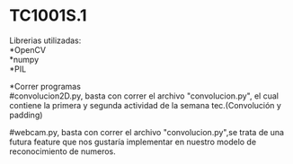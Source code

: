 # TC1001S.1

Librerias utilizadas:<br/>
*OpenCV<br/>
*numpy<br/>
*PIL<br/>

*Correr programas<br/>
#convolucion2D.py, basta con correr el archivo "convolucion.py", el cual contiene la primera y segunda actividad de la semana tec.(Convolución y padding)<br/>


#webcam.py, basta con correr el archivo "convolucion.py",se trata de una futura feature que nos gustaría implementar en nuestro modelo de reconocimiento de numeros.
